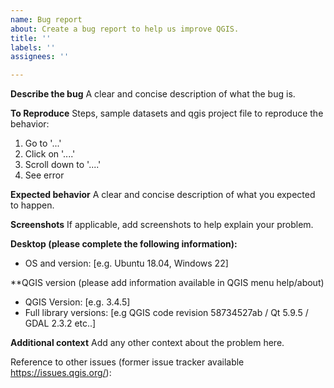 ```yaml
---
name: Bug report
about: Create a bug report to help us improve QGIS.
title: ''
labels: ''
assignees: ''

---
```


**Describe the bug**
A clear and concise description of what the bug is.

**To Reproduce**
Steps, sample datasets and qgis project file to reproduce the behavior:
1. Go to '...'
2. Click on '....'
3. Scroll down to '....'
4. See error

**Expected behavior**
A clear and concise description of what you expected to happen.

**Screenshots**
If applicable, add screenshots to help explain your problem.

**Desktop (please complete the following information):**
 - OS and version: [e.g. Ubuntu 18.04, Windows 22]

**QGIS version (please add information available in QGIS menu help/about)

  - QGIS Version: [e.g. 3.4.5]
  - Full library versions: [e.g QGIS code revision 58734527ab / Qt 5.9.5 / GDAL 2.3.2   etc..]

**Additional context**
Add any other context about the problem here.

Reference to other issues (former issue tracker available https://issues.qgis.org/):
